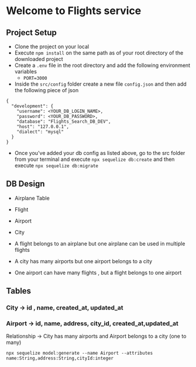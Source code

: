 # Welcome to Flights service

## Project Setup

- Clone the project on your local
- Execute `npm install` on the same path as of your root directory of the downloaded project
- Create a `.env` file in the root directory and add the following environment variables
  - `PORT=3000`
- Inside the `src/config` folder create a new file `config.json` and then add the following piece of json

```
{
  "development": {
    "username": <YOUR_DB_LOGIN_NAME>,
    "password": <YOUR_DB_PASSWORD>,
    "database": "Flights_Search_DB_DEV",
    "host": "127.0.0.1",
    "dialect": "mysql"
  }
}

```

- Once you've added your db config as listed above, go to the src folder from your terminal
  and execute `npx sequelize db:create`
  and then execute `npx sequelize db:migrate`

## DB Design

- Airplane Table
- Flight
- Airport
- City

- A flight belongs to an airplane but one airplane can be used in multiple flights
- A city has many airports but one airport belongs to a city
- One airport can have many flights , but a flight belongs to one airport

## Tables

### City -> id , name, created_at, updated_at

### Airport -> id, name, address, city_id, created_at,updated_at

Relationship -> City has many airports and Airport belongs to a city (one to many)

```
npx sequelize model:generate --name Airport --attributes name:String,address:String,cityId:integer

```
